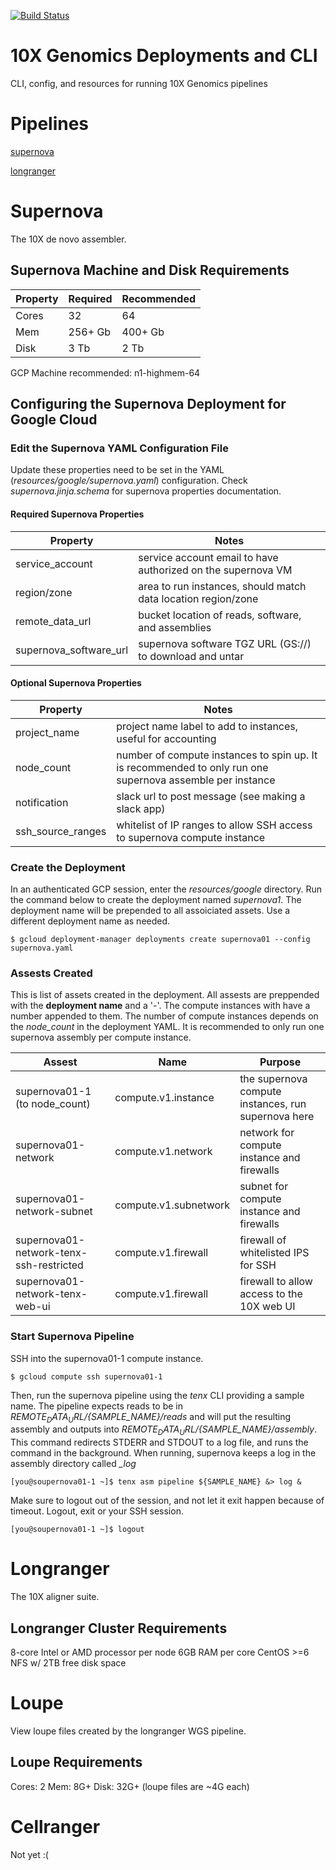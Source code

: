 
[![Build Status](https://travis-ci.org/hall-lab/tenx-gcp.svg?branch=master)](https://travis-ci.org/hall-lab/tenx-gcp)

# 10X Genomics Deployments and CLI

CLI, config, and resources for running 10X Genomics pipelines

# Pipelines

[supernova](#supernova)

[longranger](#longranger)

<a name="supernova"/>

# Supernova

The 10X de novo assembler.

## Supernova Machine and Disk Requirements

| Property| Required | Recommended |
|---| --- | --- |
|Cores   | 32      | 64          |
|Mem     | 256+ Gb | 400+ Gb     |
|Disk    | 3 Tb    |2 Tb         |

GCP Machine recommended: n1-highmem-64

## Configuring the Supernova Deployment for Google Cloud

### Edit the Supernova YAML Configuration File

Update these properties need to be set in the YAML (*resources/google/supernova.yaml*) configuration. Check _supernova.jinja.schema_ for supernova properties documentation.

#### Required Supernova Properties

| Property | Notes |
| --- | --- |
| service_account        | service account email to have authorized on the supernova VM |
| region/zone            | area to run instances, should match data location region/zone |
| remote_data_url        | bucket location of reads, software, and assemblies |
| supernova_software_url | supernova software TGZ URL (GS://) to download and untar |

#### Optional Supernova Properties

| Property | Notes |
| --- | --- |
| project_name      | project name label to add to instances, useful for accounting |
| node_count        | number of compute instances to spin up. It is recommended to only run one supernova assemble per instance |
| notification      | slack url to post message (see making a slack app) |
| ssh_source_ranges | whitelist of IP ranges to allow SSH access to supernova compute instance |

### Create the Deployment

In an authenticated GCP session, enter the _resources/google_ directory. Run the command below to create the deployment named _supernova1_. The deployment name will be prepended to all assoiciated assets. Use a different deployment name as needed.
```
$ gcloud deployment-manager deployments create supernova01 --config supernova.yaml
```

### Assests Created

This is list of assets created in the deployment. All assests are preppended with the **deployment name** and a '-'. The compute instances with have a number appended to them. The number of compute instances depends on the *node_count* in the deployment YAML. It is recommended to only run one supernova assembly per compute instance.

| Assest | Name | Purpose |
| --- | --- | --- |
| supernova01-1 (to node_count)           | compute.v1.instance   | the supernova compute instances, run supernova here |
| supernova01-network                     | compute.v1.network    | network for compute instance and firewalls |
| supernova01-network-subnet              | compute.v1.subnetwork | subnet for compute instance and firewalls |
| supernova01-network-tenx-ssh-restricted | compute.v1.firewall   | firewall of whitelisted IPS for SSH |
| supernova01-network-tenx-web-ui         | compute.v1.firewall   | firewall to allow access to the 10X web UI |

### Start Supernova Pipeline

SSH into the supernova01-1 compute instance.
```
$ gcloud compute ssh supernova01-1
```
Then, run the supernova pipeline using the _tenx_ CLI providing a sample name. The pipeline expects reads to be in _${REMOTE_DATA_URL}/${SAMPLE_NAME}/reads_ and will put the resulting assembly and outputs into  _${REMOTE_DATA_URL}/${SAMPLE_NAME}/assembly_. This command redirects STDERR and STDOUT to a log file, and runs the command in the background. When running, supernova keeps a log in the assembly directory called _\_log_
```
[you@soupernova01-1 ~]$ tenx asm pipeline ${SAMPLE_NAME} &> log &
```
Make sure to logout out of the session, and not let it exit happen because of timeout. Logout, exit or <CNTRL-D> your SSH session.
```
[you@soupernova01-1 ~]$ logout
```

<a name="longranger"/>

# Longranger

The 10X aligner suite.

## Longranger Cluster Requirements

8-core Intel or AMD processor per node
6GB RAM per core
CentOS >=6
NFS w/ 2TB free disk space

# Loupe

View loupe files created by the longranger WGS pipeline.

## Loupe Requirements

Cores: 2
Mem:   8G+
Disk:  32G+ (loupe files are ~4G each)

# Cellranger

Not yet :(
